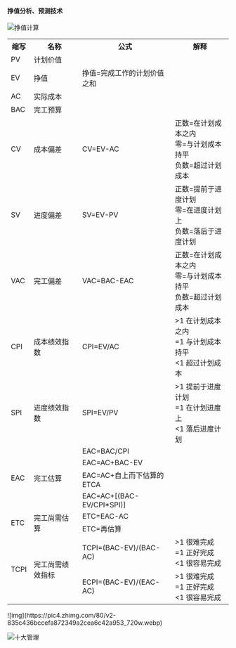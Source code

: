 #### 挣值分析、预测技术

![挣值计算](https://github.com/youcai922/gaoxiang2022/blob/main/99src/挣值计算.png?raw=true)



<table>
	<tr>
	    <th>缩写</th>
	    <th>名称</th>
	    <th>公式</th>
	    <th>解释</th>
	</tr >
	<tr >
	    <td>PV</td>
	    <td>计划价值</td>
	    <td></td>
	    <td></td>
	</tr>
	<tr>
        <td>EV</td>
    	<td>挣值</td>
    	<td>挣值=完成工作的计划价值之和</td>
	    <td></td>
    </tr>
	<tr >
	    <td>AC</td>
	    <td>实际成本</td>
	    <td></td>
	    <td></td>
	</tr>
	<tr >
	    <td>BAC</td>
	    <td>完工预算</td>
	    <td></td>
	    <td></td>
	</tr>
    <tr>
        <td>CV</td>
    	<td>成本偏差</td>
    	<td>CV=EV-AC</td>
	    <td>正数=在计划成本之内<br />零=与计划成本持平<br />负数=超过计划成本</td>
    </tr>
    <tr>
        <td>SV</td>
    	<td>进度偏差</td>
    	<td>SV=EV-PV</td>
	    <td>正数=提前于进度计划<br />零=在进度计划上<br />负数=落后于进度计划</td>
    </tr>
        <tr>
        <td>VAC</td>
    	<td>完工偏差</td>
    	<td>VAC=BAC-EAC</td>
	    <td>正数=在计划成本之内<br />零=与计划成本持平<br />负数=超过计划成本 </td>
    </tr>
        <tr>
        <td>CPI</td>
    	<td>成本绩效指数</td>
    	<td>CPI=EV/AC</td>
	    <td>>1  在计划成本之内<br />=1  与计划成本持平<br /><1  超过计划成本 </td>
    </tr>
    <tr>
        <td>SPI</td>
    	<td>进度绩效指数</td>
    	<td>SPI=EV/PV</td>
	    <td>>1  提前于进度计划<br />=1  在计划进度上<br /><1  落后进度计划</td>
    </tr>
    <tr>
        <td rowspan="4">EAC</td>
    	<td rowspan="4">完工估算</td>
    	<td>EAC=BAC/CPI</td>
	    <td></td>
    </tr>
    <tr>
    	<td>EAC=AC+BAC-EV</td>
	    <td></td>
    </tr>
    <tr>
    	<td>EAC=AC+自上而下估算的ETCA</td>
	    <td></td>
    </tr>
    <tr>
    	<td>EAC=AC+[(BAC-EV/CPI*SPI)]</td>
	    <td></td>
    </tr>
    <tr>
        <td rowspan="2">ETC</td>
    	<td rowspan="2">完工尚需估算</td>
    	<td>ETC=EAC-AC</td>
	    <td></td>
    </tr>
    <tr>
    	<td>ETC=再估算</td>
	    <td></td>
    </tr>
    <tr>
        <td rowspan="2">TCPI</td>
    	<td rowspan="2">完工尚需绩效指标</td>
    	<td>TCPI=(BAC-EV)/(BAC-AC)</td>
	    <td>>1  很难完成<br />=1  正好完成<br /><1  很容易完成</td>
    </tr>
    <tr>
    	<td>ECPI=(BAC-EV)/(EAC-AC)</td>
	    <td>>1  很难完成<br />=1  正好完成<br /><1  很容易完成</td>
    </tr>
</table>
![img](https://pic4.zhimg.com/80/v2-835c436bccefa872349a2cea6c42a953_720w.webp)



![十大管理](https://github.com/youcai922/gaoxiang2022/blob/main/99src/挣值S曲线图.png?raw=true)